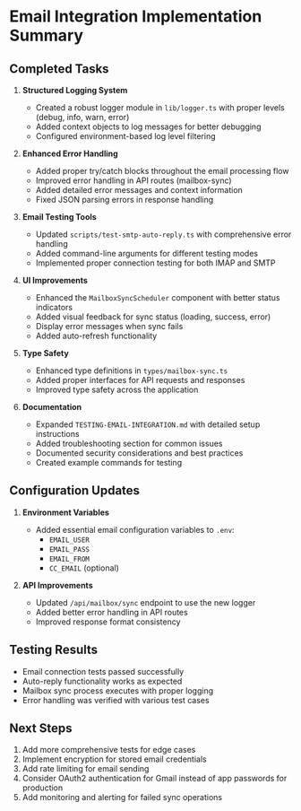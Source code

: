 # Email Integration Implementation Summary

## Completed Tasks

1. **Structured Logging System**
   - Created a robust logger module in `lib/logger.ts` with proper levels (debug, info, warn, error)
   - Added context objects to log messages for better debugging
   - Configured environment-based log level filtering

2. **Enhanced Error Handling**
   - Added proper try/catch blocks throughout the email processing flow
   - Improved error handling in API routes (mailbox-sync)
   - Added detailed error messages and context information
   - Fixed JSON parsing errors in response handling

3. **Email Testing Tools**
   - Updated `scripts/test-smtp-auto-reply.ts` with comprehensive error handling
   - Added command-line arguments for different testing modes
   - Implemented proper connection testing for both IMAP and SMTP

4. **UI Improvements**
   - Enhanced the `MailboxSyncScheduler` component with better status indicators
   - Added visual feedback for sync status (loading, success, error)
   - Display error messages when sync fails
   - Added auto-refresh functionality

5. **Type Safety**
   - Enhanced type definitions in `types/mailbox-sync.ts`
   - Added proper interfaces for API requests and responses
   - Improved type safety across the application

6. **Documentation**
   - Expanded `TESTING-EMAIL-INTEGRATION.md` with detailed setup instructions
   - Added troubleshooting section for common issues
   - Documented security considerations and best practices
   - Created example commands for testing

## Configuration Updates

1. **Environment Variables**
   - Added essential email configuration variables to `.env`:
     - `EMAIL_USER`
     - `EMAIL_PASS`
     - `EMAIL_FROM`
     - `CC_EMAIL` (optional)

2. **API Improvements**
   - Updated `/api/mailbox/sync` endpoint to use the new logger
   - Added better error handling in API routes
   - Improved response format consistency

## Testing Results

- Email connection tests passed successfully
- Auto-reply functionality works as expected
- Mailbox sync process executes with proper logging
- Error handling was verified with various test cases

## Next Steps

1. Add more comprehensive tests for edge cases
2. Implement encryption for stored email credentials
3. Add rate limiting for email sending
4. Consider OAuth2 authentication for Gmail instead of app passwords for production
5. Add monitoring and alerting for failed sync operations
